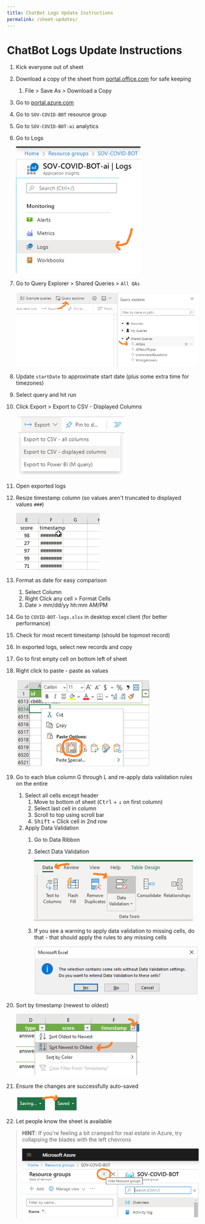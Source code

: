 ```yaml
---
title: ChatBot Logs Update Instructions
permalink: /sheet-updates/
---
```


# ChatBot Logs Update Instructions

1. Kick everyone out of sheet
2. Download a copy of the sheet from [portal.office.com](http://office.com/launch/excel) for safe keeping
   1. File > Save As > Download a Copy
3. Go to [portal.azure.com](https://portal.azure.com/)
4. Go to `SOV-COVID-BOT` resource group
5. Go to `SOV-COVID-BOT-ai` analytics
6. Go to Logs

   ![logs](/assets/logs.png)

7. Go to Query Explorer > Shared Queries > `All QAs`

   ![query explorer](/assets/query-explorer.png)

8. Update `startDate` to approximate start date (plus some extra time for timezones)
9. Select query and hit run
10. Click Export > Export to CSV - Displayed Columns

    ![Export displayed columns](/assets/Export-displayed-columns.png)

11. Open exported logs
12. Resize timestamp column (so values aren't truncated to displayed values `###`)

    ![resize column](/assets/resize-column.gif)

13. Format as date for easy comparison
    1. Select Column
    2. Right Click any cell > Format Cells
    3. Date > mm/dd/yy hh:mm AM/PM
14. Go to `COVID-BOT-logs.xlsx` in desktop excel client (for better performance)
15. Check for most recent timestamp (should be topmost record)
16. In exported logs, select new records and copy
17. Go to first empty cell on bottom left of sheet
18. Right click to paste - paste as values

    ![paste as values](/assets/paste-as-values.png)

19. Go to each blue column G through L and re-apply data validation rules on the entire
    1. Select all cells except header
        1. Move to bottom of sheet (<kbd>Ctrl</kbd> + <kbd>↓</kbd>  on first column)
        2. Select last cell in column
        3. Scroll to top using scroll bar
        4. <kbd>Shift</kbd> + Click cell in 2nd row
    2. Apply Data Validation
        1. Go to Data Ribbon
        2. Select Data Validation

           ![Data Validation](/assets/Data-Validation.png)

        1. If you see a warning to apply data validation to missing cells, do that - that should apply the rules to any missing cells

           ![extend data validation](/assets/extend-data-validation.png)

20. Sort by timestamp (newest to oldest)

    ![sort newest to oldest](/assets/sort-newest-to-oldest.png)

22. Ensure the changes are successfully auto-saved

    ![saving -> saved](/assets/saving-to-saved.png)

23. Let people know the sheet is available


> **HINT**: If you're feeling a bit cramped for real estate in Azure, try collapsing the blades with the left chevrons
>
> ![Hide Menu](/assets/Hide-Menu.png)
